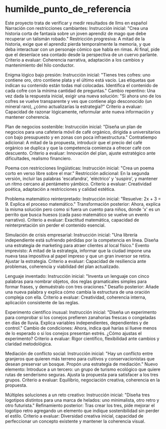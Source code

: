 # humilde_punto_de_referencia
Este proyecto trata de verificar y medir resultados de llms en español 
Narración con restricciones cambiantes:
Instrucción inicial: "Crea una historia corta de fantasía sobre un joven aprendiz de mago que debe recuperar un talismán robado."
Restricción progresiva: A mitad de la historia, exige que el aprendiz pierda temporalmente la memoria, y que deba interactuar con un personaje cómico que habla en rimas. Al final, pide que el desenlace sea contado desde la perspectiva de un cuervo parlante.
Criterio a evaluar: Coherencia narrativa, adaptación a los cambios y mantenimiento del hilo conductor.

Enigma lógico bajo presión:
Instrucción inicial: "Tienes tres cofres: uno contiene oro, otro contiene plata y el último está vacío. Las etiquetas que indican su contenido están todas mal colocadas. Identifica el contenido de cada cofre con la mínima cantidad de preguntas."
Cambio repentino: Una vez dada la respuesta inicial, exigir una nueva solución: "Si ahora uno de los cofres se vuelve transparente y ves que contiene algo desconocido (un mineral raro), ¿cómo actualizarías la estrategia?"
Criterio a evaluar: Capacidad de razonar lógicamente, reformular ante nueva información y mantener coherencia.

Plan de negocios sostenible:
Instrucción inicial: "Diseña un plan de negocios para una cafetería móvil de café orgánico, dirigida a universitarios con bajo presupuesto y en zonas con poca infraestructura."
Contratiempo adicional: A mitad de la propuesta, introducir que el precio del café orgánico se duplica y que la competencia comienza a ofrecer café con descuento.
Criterio a evaluar: Innovación del plan, ajuste estratégico ante dificultades, realismo financiero.

Poema con restricciones lingüísticas:
Instrucción inicial: "Crea un poema corto en verso libre sobre el mar."
Restricción adicional: En la segunda versión, incluir las palabras 'escafandra', 'eléctrico' y 'suspiro', y mantener un ritmo cercano al pentámetro yámbico.
Criterio a evaluar: Creatividad poética, adaptación a restricciones y calidad estética.

Problema matemático reinterpretado:
Instrucción inicial: "Resuelve: 2x + 3 = 9. Explica el proceso matemático."
Transformación posterior: Ahora, explica la misma solución pero como si fuera un cuento para niños, donde 'x' es un perrito que busca huesos (cada paso matemático se vuelve un evento narrativo).
Criterio a evaluar: Exactitud matemática, capacidad de reinterpretación sin perder el contenido esencial.

Simulación de crisis empresarial:
Instrucción inicial: "Una librería independiente está sufriendo pérdidas por la competencia en línea. Diseña una estrategia de marketing para atraer clientes al local físico."
Evento imprevisto: A mitad de la estrategia, informar que la ciudad impone una nueva tasa impositiva al papel impreso y que un gran inversor se retira. Ajustar la estrategia.
Criterio a evaluar: Capacidad de resiliencia ante problemas, coherencia y viabilidad del plan actualizado.

Lenguaje inventado:
Instrucción inicial: "Inventa un lenguaje con cinco palabras para nombrar objetos, dos reglas gramaticales simples para formar frases, y demuéstralo con tres oraciones."
Desafío posterior: Añade una nueva palabra y explica cómo cambia la estructura de una oración compleja con ella.
Criterio a evaluar: Creatividad, coherencia interna, aplicación consistente de las reglas.

Experimento científico inusual:
Instrucción inicial: "Diseña un experimento para comprobar si los conejos prefieren zanahorias frescas o congeladas en días de lluvia. Explica variables independientes, dependientes y de control."
Cambio de condiciones: Ahora, indica qué harías si llueve menos de lo esperado o si los conejos presentan estrés. ¿Cómo ajustas el experimento?
Criterio a evaluar: Rigor científico, flexibilidad ante cambios y claridad metodológica.

Mediación de conflicto social:
Instrucción inicial: "Hay un conflicto entre granjeros que quieren más terreno para cultivos y conservacionistas que desean preservar un bosque. Propón una estrategia de mediación."
Nuevo elemento: Introduce a un tercero: un grupo de turismo ecológico que quiere rutas de senderismo seguras. Ajusta la propuesta para satisfacer a los tres grupos.
Criterio a evaluar: Equilibrio, negociación creativa, coherencia en la propuesta.

Múltiples soluciones a un reto creativo:
Instrucción inicial: "Diseña tres logotipos distintos para una marca de helados: uno minimalista, otro retro y otro futurista."
Refinamiento posterior: Tras crear los tres, pide mejorar el logotipo retro agregando un elemento que indique sostenibilidad sin perder el estilo.
Criterio a evaluar: Diversidad creativa inicial, capacidad de perfeccionar un concepto existente y mantener la coherencia visual.
